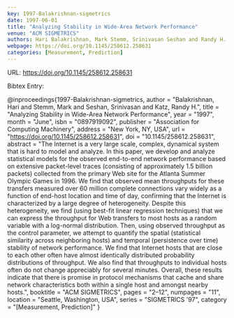 ```yaml
---
key: 1997-Balakrishnan-sigmetrics
date: 1997-06-01
title: "Analyzing Stability in Wide-Area Network Performance"
venue: "ACM SIGMETRICS"
authors: Hari Balakrishnan, Mark Stemm, Srinivasan Seshan and Randy H. Katz
webpage: https://doi.org/10.1145/258612.258631
categories: [Measurement, Prediction]
---
```


URL: https://doi.org/10.1145/258612.258631

Bibtex Entry:

@inproceedings{1997-Balakrishnan-sigmetrics,
    author = "Balakrishnan, Hari and Stemm, Mark and Seshan, Srinivasan and Katz, Randy H.",
    title = "Analyzing Stability in Wide-Area Network Performance",
    year = "1997",
    month = "June",
    isbn = "0897919092",
    publisher = "Association for Computing Machinery",
    address = "New York, NY, USA",
    url = "https://doi.org/10.1145/258612.258631",
    doi = "10.1145/258612.258631",
    abstract = "The Internet is a very large scale, complex, dynamical system that is hard to model and analyze. In this paper, we develop and analyze statistical models for the observed end-to-end network performance based on extensive packet-level traces (consisting of approximately 1.5 billion packets) collected from the primary Web site for the Atlanta Summer Olympic Games in 1996. We find that observed mean throughputs for these transfers measured over 60 million complete connections vary widely as a function of end-host location and time of day, confirming that the Internet is characterized by a large degree of heterogeneity. Despite this heterogeneity, we find (using best-fit linear regression techniques) that we can express the throughput for Web transfers to most hosts as a random variable with a log-normal distribution. Then, using observed throughput as the control parameter, we attempt to quantify the spatial (statistical similarity across neighboring hosts) and temporal (persistence over time) stability of network performance. We find that Internet hosts that are close to each other often have almost identically distributed probability distributions of throughput. We also find that throughputs to individual hosts often do not change appreciably for several minutes. Overall, these results indicate that there is promise in protocol mechanisms that cache and share network characteristics both within a single host and amongst nearby hosts.",
    booktitle = "ACM SIGMETRICS",
    pages = "2–12",
    numpages = "11",
    location = "Seattle, Washington, USA",
    series = "SIGMETRICS '97",
    category = "[Measurement, Prediction]"
}

